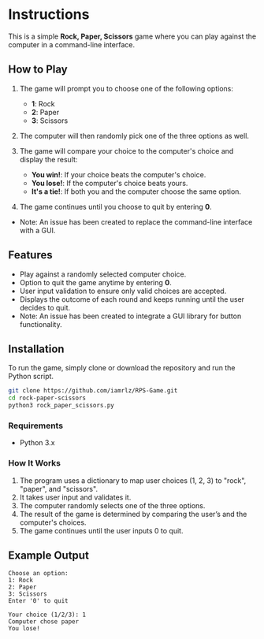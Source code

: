 # Instructions

This is a simple **Rock, Paper, Scissors** game where you can play against the computer in a command-line interface.

## How to Play

1. The game will prompt you to choose one of the following options:
   - **1**: Rock
   - **2**: Paper
   - **3**: Scissors

2. The computer will then randomly pick one of the three options as well.

3. The game will compare your choice to the computer's choice and display the result:
   - **You win!**: If your choice beats the computer's choice.
   - **You lose!**: If the computer's choice beats yours.
   - **It's a tie!**: If both you and the computer choose the same option.

4. The game continues until you choose to quit by entering **0**.

* Note: An issue has been created to replace the command-line interface with a GUI.

## Features

- Play against a randomly selected computer choice.
- Option to quit the game anytime by entering **0**.
- User input validation to ensure only valid choices are accepted.
- Displays the outcome of each round and keeps running until the user decides to quit.
- Note: An issue has been created to integrate a GUI library for button functionality.

## Installation

To run the game, simply clone or download the repository and run the Python script.

```bash
git clone https://github.com/iamrlz/RPS-Game.git
cd rock-paper-scissors
python3 rock_paper_scissors.py
```

### Requirements
- Python 3.x


### How It Works
1. The program uses a dictionary to map user choices (1, 2, 3) to "rock", "paper", and "scissors".
2. It takes user input and validates it.
3. The computer randomly selects one of the three options.
4. The result of the game is determined by comparing the user’s and the computer's choices.
5. The game continues until the user inputs 0 to quit.

## Example Output

```
Choose an option:
1: Rock
2: Paper
3: Scissors
Enter '0' to quit

Your choice (1/2/3): 1
Computer chose paper
You lose!
```
